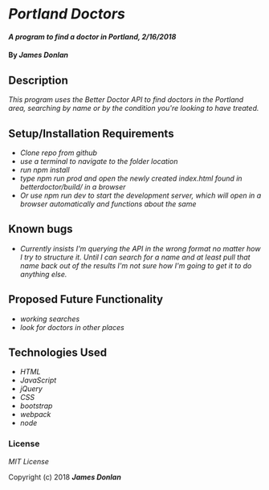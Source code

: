 # _Portland Doctors_

#### _A program to find a doctor in Portland, 2/16/2018_

#### By _**James Donlan**_

## Description

_This program uses the Better Doctor API to find doctors in the Portland area, searching by name or by the condition you're looking to have treated._

## Setup/Installation Requirements

* _Clone repo from github_
* _use a terminal to navigate to the folder location_
* _run npm install_
* _type npm run prod and open the newly created index.html found in betterdoctor/build/ in a browser_
* _Or use npm run dev to start the development server, which will open in a browser automatically and functions about the same_

## Known bugs

* _Currently insists I'm querying the API in the wrong format no matter how I try to structure it. Until I can search for a name and at least pull that name back out of the results I'm not sure how I'm going to get it to do anything else._

## Proposed Future Functionality

* _working searches_
* _look for doctors in other places_

## Technologies Used

* _HTML_
* _JavaScript_
* _jQuery_
* _CSS_
* _bootstrap_
* _webpack_
* _node_

### License

*MIT License*

Copyright (c) 2018 **_James Donlan_**
